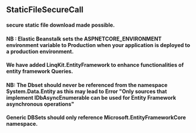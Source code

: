## StaticFileSecureCall
#### secure static file download made possible.
#### NB : Elastic Beanstalk sets the ASPNETCORE_ENVIRONMENT environment variable to Production when your application is deployed to a production environment.
#### We have added LinqKit.EntityFramework to enhance functionalities of entity framework Queries.
#### NB: The Dbset should never be referenced from the namespace System.Data.Entity as this may lead to Error "Only sources that implement IDbAsyncEnumerable can be used for Entity Framework asynchronous operations"
#### Generic DBSets<TEntity> should only reference Microsoft.EntityFrameworkCore namespace.